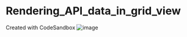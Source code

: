 # Rendering_API_data_in_grid_view
Created with CodeSandbox
![image](https://user-images.githubusercontent.com/49250170/117469444-5bbaca00-af73-11eb-84c5-8cd99cebd672.png)
